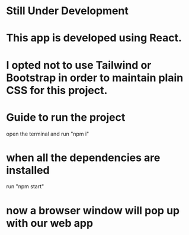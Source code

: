 # Still Under Development

# This app is developed using React.
# I opted not to use Tailwind or Bootstrap in order to maintain plain CSS for this project.

# Guide to run the project

open the terminal and run "npm i"

# when all the dependencies are installed 

run "npm start"

# now a browser window will pop up with our web app
